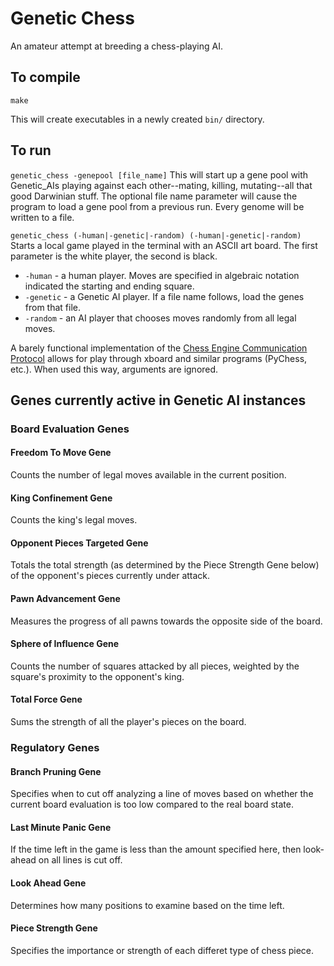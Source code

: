 # Genetic Chess
An amateur attempt at breeding a chess-playing AI.

## To compile
`make`

This will create executables in a newly created `bin/` directory.

## To run

`genetic_chess -genepool [file_name]`
This will start up a gene pool with Genetic_AIs playing against each other--mating, killing, mutating--all that good Darwinian stuff. The optional file name parameter will cause the program to load a gene pool from a previous run. Every genome will be written to a file.

`genetic_chess (-human|-genetic|-random) (-human|-genetic|-random)`
Starts a local game played in the terminal with an ASCII art board. The first parameter is the white player, the second is black.
 - `-human` - a human player. Moves are specified in algebraic notation indicated the starting and ending square.
 - `-genetic` - a Genetic AI player. If a file name follows, load the genes from that file.
 - `-random` - an AI player that chooses moves randomly from all legal moves.

A barely functional implementation of the [Chess Engine Communication Protocol](https://www.gnu.org/software/xboard/engine-intf.html) allows for play through xboard and similar programs (PyChess, etc.). When used this way, arguments are ignored.


## Genes currently active in Genetic AI instances


### Board Evaluation Genes

#### Freedom To Move Gene
Counts the number of legal moves available in the current position.

#### King Confinement Gene
Counts the king's legal moves.

#### Opponent Pieces Targeted Gene
Totals the total strength (as determined by the Piece Strength Gene below) of
the opponent's pieces currently under attack.

#### Pawn Advancement Gene
Measures the progress of all pawns towards the opposite side of the board.

#### Sphere of Influence Gene
Counts the number of squares attacked by all pieces, weighted by the square's
proximity to the opponent's king.

#### Total Force Gene
Sums the strength of all the player's pieces on the board.



### Regulatory Genes

#### Branch Pruning Gene
Specifies when to cut off analyzing a line of moves based on whether the
current board evaluation is too low compared to the real board state.

#### Last Minute Panic Gene
If the time left in the game is less than the amount specified here, then
look-ahead on all lines is cut off.

#### Look Ahead Gene
Determines how many positions to examine based on the time left.

#### Piece Strength Gene
Specifies the importance or strength of each differet type of chess piece.
